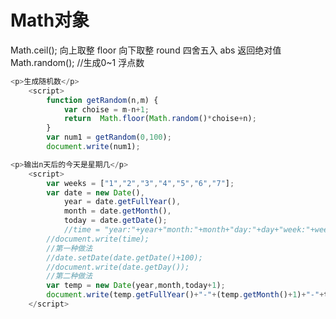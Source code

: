# Math对象
Math.ceil(); 向上取整
    floor   向下取整
    round   四舍五入
    abs 返回绝对值
Math.random();  //生成0~1  浮点数

```JavaScript
<p>生成随机数</p>
	<script>
		function getRandom(n,m) {
			var choise = m-n+1;
			return  Math.floor(Math.random()*choise+n);
		}
		var num1 = getRandom(0,100);
		document.write(num1);
```


```JavaScript
<p>输出n天后的今天是星期几</p>
	<script>
		var weeks = ["1","2","3","4","5","6","7"];
		var date = new Date(),
			year = date.getFullYear(),
			month = date.getMonth(),
			today = date.getDate();
			//time = "year:"+year+"month:"+month+"day:"+day+"week:"+week;
		//document.write(time);
		//第一种做法
		//date.setDate(date.getDate()+100);
		//document.write(date.getDay());
		//第二种做法
		var temp = new Date(year,month,today+1);
		document.write(temp.getFullYear()+"-"+(temp.getMonth()+1)+"-"+temp.getDate()+"-"+weeks[temp.getDay()-1]);
	</script>
```
